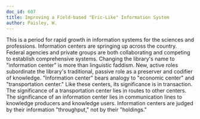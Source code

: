 ```yaml
---
doc_id: 607
title: Improving a Field-based "Eric-Like" Information System
author: Paisley, W.
---
```


This is a period for rapid growth in information systems
for the sciences and professions.  Information centers
are springing up across the country.  Federal agencies
and private groups are both collaborating and competing
to establish comprehensive systems.
  Changing the library's name to "information center" is
more than linguistic faddism.  New, active roles subordinate
the library's traditional, passive role as a preserver
and codifier of knowledge.  "Information center"
bears analogy to "economic center" and "transportation
center."  Like these centers, its significance is in
transaction.  The significance of a transportation center
lies in routes to other centers.  The significance of an
information center lies in communication lines to knowledge 
producers and knowledge users.  Information centers are
judged by their information "throughput," not by their 
"holdings."